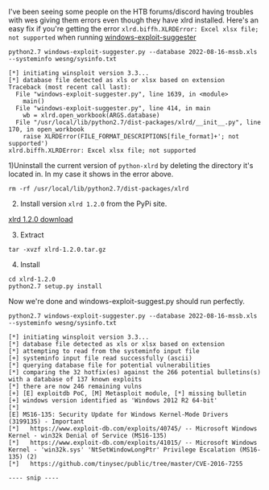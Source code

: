 I've been seeing some people on the HTB forums/discord having troubles with wes giving them errors even though they have xlrd installed. Here's an easy fix if you're getting the error `xlrd.biffh.XLRDError: Excel xlsx file; not supported` when running [windows-exploit-suggester](https://github.com/AonCyberLabs/Windows-Exploit-Suggester)

`python2.7 windows-exploit-suggester.py --database 2022-08-16-mssb.xls --systeminfo wesng/sysinfo.txt`
```
[*] initiating winsploit version 3.3...
[*] database file detected as xls or xlsx based on extension
Traceback (most recent call last):
  File "windows-exploit-suggester.py", line 1639, in <module>
    main()
  File "windows-exploit-suggester.py", line 414, in main
    wb = xlrd.open_workbook(ARGS.database)
  File "/usr/local/lib/python2.7/dist-packages/xlrd/__init__.py", line 170, in open_workbook
    raise XLRDError(FILE_FORMAT_DESCRIPTIONS[file_format]+'; not supported')
xlrd.biffh.XLRDError: Excel xlsx file; not supported
```

1)Uninstall the current version of `python-xlrd` by deleting the directory it's located in. In my case it shows in the error above.

`rm -rf /usr/local/lib/python2.7/dist-packages/xlrd`

2) Install version `xlrd 1.2.0` from the PyPi site.

[xlrd 1.2.0 download](https://pypi.org/project/xlrd/1.2.0/#files)

3) Extract

`tar -xvzf xlrd-1.2.0.tar.gz`

4) Install

```
cd xlrd-1.2.0
python2.7 setup.py install
```

Now we're done and windows-exploit-suggest.py should run perfectly.

`python2.7 windows-exploit-suggester.py --database 2022-08-16-mssb.xls --systeminfo wesng/sysinfo.txt`
```
[*] initiating winsploit version 3.3...
[*] database file detected as xls or xlsx based on extension
[*] attempting to read from the systeminfo input file
[+] systeminfo input file read successfully (ascii)
[*] querying database file for potential vulnerabilities
[*] comparing the 32 hotfix(es) against the 266 potential bulletins(s) with a database of 137 known exploits
[*] there are now 246 remaining vulns
[+] [E] exploitdb PoC, [M] Metasploit module, [*] missing bulletin
[+] windows version identified as 'Windows 2012 R2 64-bit'
[*] 
[E] MS16-135: Security Update for Windows Kernel-Mode Drivers (3199135) - Important
[*]   https://www.exploit-db.com/exploits/40745/ -- Microsoft Windows Kernel - win32k Denial of Service (MS16-135)
[*]   https://www.exploit-db.com/exploits/41015/ -- Microsoft Windows Kernel - 'win32k.sys' 'NtSetWindowLongPtr' Privilege Escalation (MS16-135) (2)
[*]   https://github.com/tinysec/public/tree/master/CVE-2016-7255

---- snip ----

```
